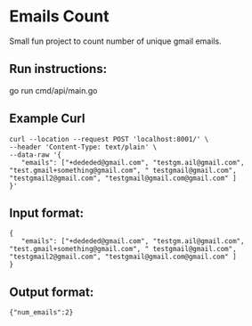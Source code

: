 # Emails Count

Small fun project to count number of unique gmail emails.

## Run instructions:
go run cmd/api/main.go 

## Example Curl
```
curl --location --request POST 'localhost:8001/' \
--header 'Content-Type: text/plain' \
--data-raw '{
   "emails": ["+dededed@gmail.com", "testgm.ail@gmail.com", "test.gmail+something@gmail.com", " testgmail@gmail.com", "testgmail2@gmail.com", "testgmail@gmail.com@gmail.com" ]
}'
```

## Input format:
```
{
   "emails": ["+dededed@gmail.com", "testgm.ail@gmail.com", "test.gmail+something@gmail.com", " testgmail@gmail.com", "testgmail2@gmail.com", "testgmail@gmail.com@gmail.com" ]
}
```

## Output format:
```
{"num_emails":2}
```

